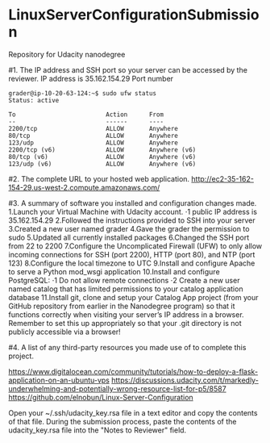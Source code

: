# LinuxServerConfigurationSubmission
Repository for Udacity nanodegree

#1. The IP address and SSH port so your server can be accessed by the reviewer.
IP address is 35.162.154.29
Port number
```
grader@ip-10-20-63-124:~$ sudo ufw status
Status: active

To                         Action      From
--                         ------      ----
2200/tcp                   ALLOW       Anywhere
80/tcp                     ALLOW       Anywhere
123/udp                    ALLOW       Anywhere
2200/tcp (v6)              ALLOW       Anywhere (v6)
80/tcp (v6)                ALLOW       Anywhere (v6)
123/udp (v6)               ALLOW       Anywhere (v6)
```
#2. The complete URL to your hosted web application.
http://ec2-35-162-154-29.us-west-2.compute.amazonaws.com/

#3. A summary of software you installed and configuration changes made.
1.Launch your Virtual Machine with Udacity account.
⋅1 public IP address is 35.162.154.29
2.Followed the instructions provided to SSH into your server
3.Created a new user named grader
4.Gave the grader the permission to sudo
5.Updated all currently installed packages
6.Changed the SSH port from 22 to 2200
7.Configure the Uncomplicated Firewall (UFW) to only allow incoming connections for SSH (port 2200), HTTP (port 80), and NTP (port 123)
8.Configure the local timezone to UTC
9.Install and configure Apache to serve a Python mod_wsgi application
10.Install and configure PostgreSQL:
⋅1 Do not allow remote connections
⋅2 Create a new user named catalog that has limited permissions to your catalog application database
11.Install git, clone and setup your Catalog App project (from your GitHub repository from earlier in the Nanodegree program) so that it functions correctly when visiting your server’s IP address in a browser. Remember to set this up appropriately so that your .git directory is not publicly accessible via a browser!

#4. A list of any third-party resources you made use of to complete this project.

https://www.digitalocean.com/community/tutorials/how-to-deploy-a-flask-application-on-an-ubuntu-vps
https://discussions.udacity.com/t/markedly-underwhelming-and-potentially-wrong-resource-list-for-p5/8587
https://github.com/elnobun/Linux-Server-Configuration

Open your ~/.ssh/udacity_key.rsa file in a text editor and copy the contents of that file.
During the submission process, paste the contents of the udacity_key.rsa file into the "Notes to Reviewer" field.

